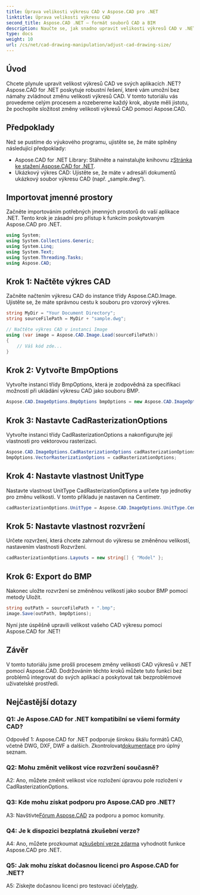```yaml
---
title: Úprava velikosti výkresu CAD v Aspose.CAD pro .NET
linktitle: Úprava velikosti výkresu CAD
second_title: Aspose.CAD .NET – formát souborů CAD a BIM
description: Naučte se, jak snadno upravit velikosti výkresů CAD v .NET pomocí Aspose.CAD. Postupujte podle našeho podrobného průvodce pro bezproblémovou změnu velikosti.
type: docs
weight: 10
url: /cs/net/cad-drawing-manipulation/adjust-cad-drawing-size/
---
```

## Úvod

Chcete plynule upravit velikost výkresů CAD ve svých aplikacích .NET? Aspose.CAD for .NET poskytuje robustní řešení, které vám umožní bez námahy zvládnout změnu velikosti výkresů CAD. V tomto tutoriálu vás provedeme celým procesem a rozebereme každý krok, abyste měli jistotu, že pochopíte složitost změny velikosti výkresů CAD pomocí Aspose.CAD.

## Předpoklady

Než se pustíme do výukového programu, ujistěte se, že máte splněny následující předpoklady:

- Aspose.CAD for .NET Library: Stáhněte a nainstalujte knihovnu z[Stránka ke stažení Aspose.CAD for .NET](https://releases.aspose.com/cad/net/).
- Ukázkový výkres CAD: Ujistěte se, že máte v adresáři dokumentů ukázkový soubor výkresu CAD (např. „sample.dwg“).

## Importovat jmenné prostory

Začněte importováním potřebných jmenných prostorů do vaší aplikace .NET. Tento krok je zásadní pro přístup k funkcím poskytovaným Aspose.CAD pro .NET.

```csharp
using System;
using System.Collections.Generic;
using System.Linq;
using System.Text;
using System.Threading.Tasks;
using Aspose.CAD;
```

## Krok 1: Načtěte výkres CAD

Začněte načtením výkresu CAD do instance třídy Aspose.CAD.Image. Ujistěte se, že máte správnou cestu k souboru pro vzorový výkres.

```csharp
string MyDir = "Your Document Directory";
string sourceFilePath = MyDir + "sample.dwg";

// Načtěte výkres CAD v instanci Image
using (var image = Aspose.CAD.Image.Load(sourceFilePath))
{
    // Váš kód zde...
}
```

## Krok 2: Vytvořte BmpOptions

Vytvořte instanci třídy BmpOptions, která je zodpovědná za specifikaci možností při ukládání výkresu CAD jako souboru BMP.

```csharp
Aspose.CAD.ImageOptions.BmpOptions bmpOptions = new Aspose.CAD.ImageOptions.BmpOptions();
```

## Krok 3: Nastavte CadRasterizationOptions

Vytvořte instanci třídy CadRasterizationOptions a nakonfigurujte její vlastnosti pro vektorovou rasterizaci.

```csharp
Aspose.CAD.ImageOptions.CadRasterizationOptions cadRasterizationOptions = new Aspose.CAD.ImageOptions.CadRasterizationOptions();
bmpOptions.VectorRasterizationOptions = cadRasterizationOptions;
```

## Krok 4: Nastavte vlastnost UnitType

Nastavte vlastnost UnitType CadRasterizationOptions a určete typ jednotky pro změnu velikosti. V tomto příkladu je nastaven na Centimetr.

```csharp
cadRasterizationOptions.UnitType = Aspose.CAD.ImageOptions.UnitType.Centimeter;
```

## Krok 5: Nastavte vlastnost rozvržení

Určete rozvržení, která chcete zahrnout do výkresu se změněnou velikostí, nastavením vlastnosti Rozvržení.

```csharp
cadRasterizationOptions.Layouts = new string[] { "Model" };
```

## Krok 6: Export do BMP

Nakonec uložte rozvržení se změněnou velikostí jako soubor BMP pomocí metody Uložit.

```csharp
string outPath = sourceFilePath + ".bmp";
image.Save(outPath, bmpOptions);
```

Nyní jste úspěšně upravili velikost vašeho CAD výkresu pomocí Aspose.CAD for .NET!

## Závěr

V tomto tutoriálu jsme prošli procesem změny velikosti CAD výkresů v .NET pomocí Aspose.CAD. Dodržováním těchto kroků můžete tuto funkci bez problémů integrovat do svých aplikací a poskytovat tak bezproblémové uživatelské prostředí.

## Nejčastější dotazy

### Q1: Je Aspose.CAD for .NET kompatibilní se všemi formáty CAD?

 Odpověď 1: Aspose.CAD for .NET podporuje širokou škálu formátů CAD, včetně DWG, DXF, DWF a dalších. Zkontrolovat[dokumentace](https://reference.aspose.com/cad/net/) pro úplný seznam.

### Q2: Mohu změnit velikost více rozvržení současně?

A2: Ano, můžete změnit velikost více rozložení úpravou pole rozložení v CadRasterizationOptions.

### Q3: Kde mohu získat podporu pro Aspose.CAD pro .NET?

 A3: Navštivte[Fórum Aspose.CAD](https://forum.aspose.com/c/cad/19) za podporu a pomoc komunity.

### Q4: Je k dispozici bezplatná zkušební verze?

 A4: Ano, můžete prozkoumat a[zkušební verze zdarma](https://releases.aspose.com/) vyhodnotit funkce Aspose.CAD pro .NET.

### Q5: Jak mohu získat dočasnou licenci pro Aspose.CAD for .NET?

 A5: Získejte dočasnou licenci pro testovací účely[tady](https://purchase.aspose.com/temporary-license/).